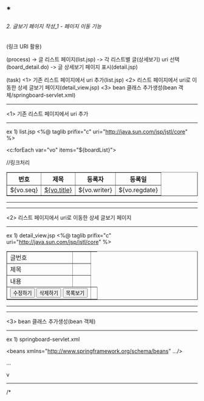 \*
-------------------------------------------------
###### 2. 글보기 페이지 작성_1 - 페이지 이동 기능 
(링크 URI 활용)

(process)
-> 글 리스트 페이지(list.jsp) 
-> 각 리스트별 글(상세보기) uri 선택(board_detail.do)
-> 글 상세보기 페이지 표시(detail.jsp)

(task)
<1> 기존 리스트 페이지에서 uri 추가(list.jsp)
<2> 리스트 페이지에서 uri로 이동한 상세 글보기 페이지(detail_view.jsp)
<3> bean 클래스 추가생성(bean 객체/springboard-servlet.xml)

-----------------------
<1> 기존 리스트 페이지에서 uri 추가

-----------
ex 1) list.jsp
<%@ taglib prifix="c" uri="http://java.sun.com/jsp/jstl/core" %>

<table border = "1">
  <tr>
    <th>번호</th><th>제목</th><th>등록자</th><th>등록일</th>
  </tr>
  
<c:forEach var="vo" items="${boardList}">
  <tr>
  <td>${vo.seq}</td>
  <td><a href="board_detail.do?"seq=${vo.seq}">${vo.title}</a></td> //링크처리
  <td>${vo.writer}</td>
  <td>${vo.regdate}</tc>
  </tr>
</c:forEach>
  </table>
    
-----------

-----------------------
<2> 리스트 페이지에서 uri로 이동한 상세 글보기 페이지

-----------
ex 1) detail_view.jsp
<%@ taglib prifix="c" uri="http://java.sun.com/jsp/jstl/core" %>

<title>상세 글보기</title>

<table border = "1">
  <tr>
    <td>글번호</td> <td></td>
  </tr>
  
  <tr>
    <td>제목</td> <td></td>
  </tr>
  
  <tr>
    <td>내용</td> <td></td>
  </tr>
  
  <tr>
    <td colspan="2" align="center">
      <input type="button" value="수정하기"/>
      <input type="button" value="삭제하기"/>
      <input type="button" value="목록보기"/>
    </td> <td></td>
  </tr>

</table>
    
-----------

-----------------------
<3> bean 클래스 추가생성(bean 객체)

-----------
ex 1) springboard-servlet.xml

<?xml version="1.0" encoding="UTF-8"?>
<beans xmlns="http://www.springframework.org/schema/beans" .../>

<bean id="dataSource" class="org.springframework.jdbc.datasource.DriverManagerDataSource">
...
</bean>

 <!-- Controller --> 
  <bean name="/board.list.do" class="board.controller.BoardListController">
  <property name="boardDao" ref="boardDao"/>
  </bean>
  
  <bean name="/board.detail.do" class="board.controller.BoardDetailController">          v
  <property name="boardDao" ref="boardDao"/>
  </bean>
 
 -----------

/*
 
